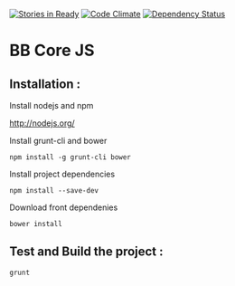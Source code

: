 [![Stories in Ready](https://badge.waffle.io/backbee/BbCoreJs.png?label=ready&title=Ready)](https://waffle.io/backbee/BbCoreJs)
[![Code Climate](https://codeclimate.com/github/Lp-digital/BbCoreJs/badges/gpa.svg)](https://codeclimate.com/github/Lp-digital/BbCoreJs) [![Dependency Status](https://gemnasium.com/Lp-digital/BbCoreJs.svg)](https://gemnasium.com/Lp-digital/BbCoreJs)

# BB Core JS

## Installation :

Install nodejs and npm

http://nodejs.org/


Install grunt-cli and bower

```
npm install -g grunt-cli bower
```

Install project dependencies
```
npm install --save-dev
```

Download front dependenies
```
bower install
```

## Test and Build the project :
```
grunt
```
